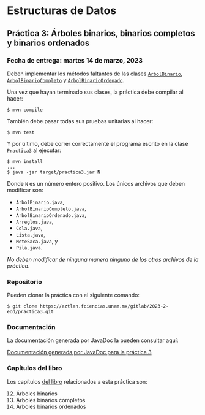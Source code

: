 Estructuras de Datos
====================

Práctica 3: Árboles binarios, binarios completos y binarios ordenados
---------------------------------------------------------------------

### Fecha de entrega: martes 14 de marzo, 2023

Deben implementar los métodos faltantes de las clases
[`ArbolBinario`](https://aztlan.fciencias.unam.mx/gitlab/2023-2-edd/practica3/-/blob/main/src/main/java/mx/unam/ciencias/edd/ArbolBinario.java),
[`ArbolBinarioCompleto`](https://aztlan.fciencias.unam.mx/gitlab/2023-2-edd/practica3/-/blob/main/src/main/java/mx/unam/ciencias/edd/ArbolBinarioCompleto.java)
y
[`ArbolBinarioOrdenado`](https://aztlan.fciencias.unam.mx/gitlab/2023-2-edd/practica3/-/blob/main/src/main/java/mx/unam/ciencias/edd/ArbolBinarioOrdenado.java).

Una vez que hayan terminado sus clases, la práctica debe compilar al hacer:

```
$ mvn compile
```

También debe pasar todas sus pruebas unitarias al hacer:

```
$ mvn test
```

Y por último, debe correr correctamente el programa escrito en la clase
[`Practica3`](https://aztlan.fciencias.unam.mx/gitlab/2023-2-edd/practica3/-/blob/main/src/main/java/mx/unam/ciencias/edd/Practica3.java)
al ejecutar:

```
$ mvn install
...
$ java -jar target/practica3.jar N
```

Donde `N` es un número entero positivo. Los únicos archivos que deben modificar son:

* `ArbolBinario.java`,
* `ArbolBinarioCompleto.java`,
* `ArbolBinarioOrdenado.java`,
* `Arreglos.java`,
* `Cola.java`,
* `Lista.java`,
* `MeteSaca.java`, y
* `Pila.java`.

*No deben modificar de ninguna manera ninguno de los otros archivos de la
práctica*.

### Repositorio

Pueden clonar la práctica con el siguiente comando:

```
$ git clone https://aztlan.fciencias.unam.mx/gitlab/2023-2-edd/practica3.git
```

### Documentación

La documentación generada por JavaDoc la pueden consultar aquí:

[Documentación generada por JavaDoc para la práctica
3](https://aztlan.fciencias.unam.mx/~canek/2023-2-edd/practica3/apidocs/index.html)

### Capítulos del libro

Los capítulos [del
libro](https://tienda.fciencias.unam.mx/es/home/437-estructuras-de-datos-con-java-moderno-9786073009157.html)
relacionados a esta práctica son:

12. Árboles binarios
13. Árboles binarios completos
14. Árboles binarios ordenados
